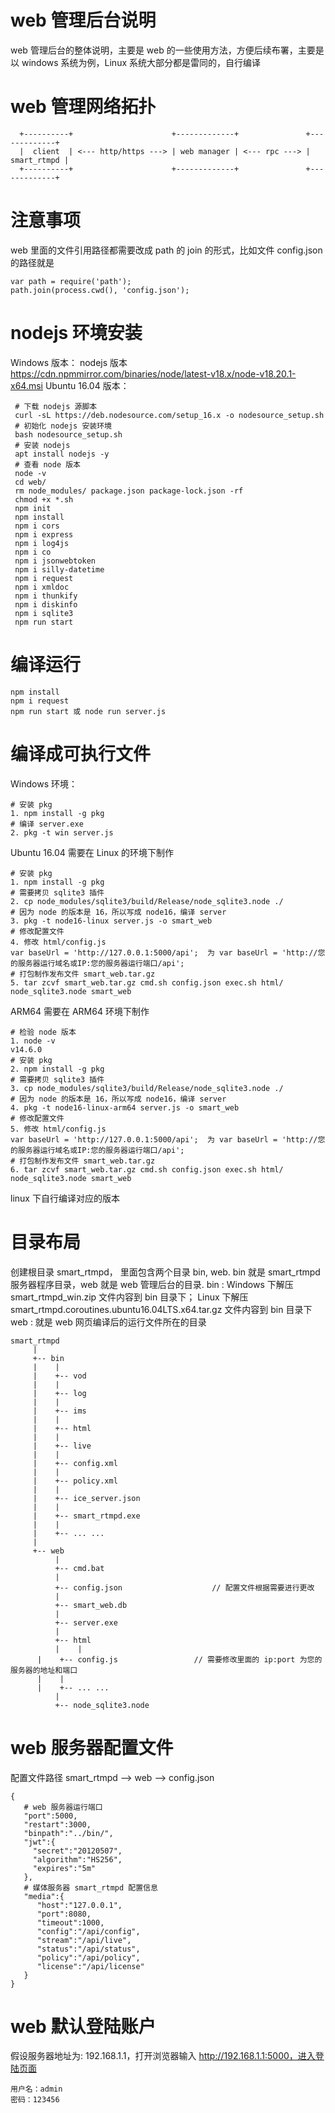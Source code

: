 ﻿# web 管理后台说明

web 管理后台的整体说明，主要是 web 的一些使用方法，方便后续布署，主要是以 windows 系统为例，Linux 系统大部分都是雷同的，自行编译

# web 管理网络拓扑

~~~shell
  +----------+                      +-------------+               +-------------+
  |  client  | <--- http/https ---> | web manager | <--- rpc ---> | smart_rtmpd |
  +----------+                      +-------------+               +-------------+
~~~

# 注意事项

web 里面的文件引用路径都需要改成 path 的 join 的形式，比如文件 config.json 的路径就是

~~~shell
var path = require('path');
path.join(process.cwd(), 'config.json');
~~~

# nodejs 环境安装
Windows 版本：
  nodejs 版本 https://cdn.npmmirror.com/binaries/node/latest-v18.x/node-v18.20.1-x64.msi
Ubuntu 16.04 版本：
~~~shell
 # 下载 nodejs 源脚本
 curl -sL https://deb.nodesource.com/setup_16.x -o nodesource_setup.sh
 # 初始化 nodejs 安装环境
 bash nodesource_setup.sh
 # 安装 nodejs 
 apt install nodejs -y
 # 查看 node 版本
 node -v 
 cd web/
 rm node_modules/ package.json package-lock.json -rf
 chmod +x *.sh
 npm init
 npm install
 npm i cors
 npm i express
 npm i log4js 
 npm i co 
 npm i jsonwebtoken 
 npm i silly-datetime
 npm i request
 npm i xmldoc
 npm i thunkify
 npm i diskinfo 
 npm i sqlite3
 npm run start
~~~

# 编译运行

~~~shell
npm install
npm i request
npm run start 或 node run server.js
~~~

# 编译成可执行文件

Windows 环境：
~~~shell
# 安装 pkg
1. npm install -g pkg
# 编译 server.exe
2. pkg -t win server.js
~~~

Ubuntu 16.04 需要在 Linux 的环境下制作
~~~shell
# 安装 pkg
1. npm install -g pkg
# 需要拷贝 sqlite3 插件
2. cp node_modules/sqlite3/build/Release/node_sqlite3.node ./
# 因为 node 的版本是 16，所以写成 node16，编译 server
3. pkg -t node16-linux server.js -o smart_web
# 修改配置文件
4. 修改 html/config.js
var baseUrl = 'http://127.0.0.1:5000/api';  为 var baseUrl = 'http://您的服务器运行域名或IP:您的服务器运行端口/api';
# 打包制作发布文件 smart_web.tar.gz
5. tar zcvf smart_web.tar.gz cmd.sh config.json exec.sh html/ node_sqlite3.node smart_web
~~~

ARM64 需要在 ARM64 环境下制作
~~~shell
# 检验 node 版本
1. node -v
v14.6.0
# 安装 pkg
2. npm install -g pkg
# 需要拷贝 sqlite3 插件
3. cp node_modules/sqlite3/build/Release/node_sqlite3.node ./
# 因为 node 的版本是 16，所以写成 node16，编译 server
4. pkg -t node16-linux-arm64 server.js -o smart_web
# 修改配置文件
5. 修改 html/config.js
var baseUrl = 'http://127.0.0.1:5000/api';  为 var baseUrl = 'http://您的服务器运行域名或IP:您的服务器运行端口/api';
# 打包制作发布文件 smart_web.tar.gz
6. tar zcvf smart_web.tar.gz cmd.sh config.json exec.sh html/ node_sqlite3.node smart_web
~~~

linux 下自行编译对应的版本

# 目录布局

创建根目录 smart_rtmpd， 里面包含两个目录 bin, web. bin 就是 smart_rtmpd 服务器程序目录，web 就是 web 管理后台的目录.
bin : Windows 下解压 smart_rtmpd_win.zip 文件内容到 bin 目录下； Linux 下解压 smart_rtmpd.coroutines.ubuntu16.04LTS.x64.tar.gz 文件内容到 bin 目录下
web : 就是 web 网页编译后的运行文件所在的目录

~~~shell
smart_rtmpd 
     |
     +-- bin
     |    |
     |    +-- vod
     |    |
     |    +-- log
     |    |
     |    +-- ims
     |    |
     |    +-- html
     |    |
     |    +-- live
     |    |
     |    +-- config.xml
     |    |
     |    +-- policy.xml
     |    |
     |    +-- ice_server.json
     |    |
     |    +-- smart_rtmpd.exe
     |    |
     |    +-- ... ...
     |
     +-- web
          |
          +-- cmd.bat
          |
          +-- config.json                    // 配置文件根据需要进行更改
          |
          +-- smart_web.db
          |
          +-- server.exe
          |
          +-- html
          |    |
	  |    +-- config.js                 // 需要修改里面的 ip:port 为您的服务器的地址和端口
	  |    |
	  |    +-- ... ...
          |
          +-- node_sqlite3.node
~~~

# web 服务器配置文件
配置文件路径
smart_rtmpd --> web --> config.json
~~~shell
{
   # web 服务器运行端口
   "port":5000,
   "restart":3000,
   "binpath":"../bin/",
   "jwt":{
     "secret":"20120507",
     "algorithm":"HS256",
     "expires":"5m"
   },
   # 媒体服务器 smart_rtmpd 配置信息
   "media":{
      "host":"127.0.0.1",
      "port":8080,
      "timeout":1000,
      "config":"/api/config",
      "stream":"/api/live",
      "status":"/api/status",
      "policy":"/api/policy",
      "license":"/api/license"
   }
}
~~~

# web 默认登陆账户
假设服务器地址为: 192.168.1.1，打开浏览器输入 http://192.168.1.1:5000，进入登陆页面
~~~shell
用户名：admin
密码：123456
~~~

